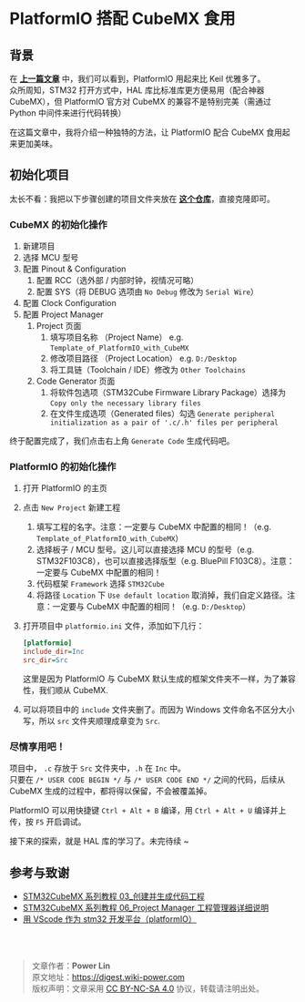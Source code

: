 # PlatformIO 搭配 CubeMX 食用

## 背景

在 [**上一篇文章**](https://digest.wiki-power.com/post/%E5%B5%8C%E5%85%A5%E5%BC%8F%E5%BC%80%E5%8F%91/PlatformIO%E2%80%94%E4%B8%80%E7%AB%99%E5%BC%8F%E5%B5%8C%E5%85%A5%E5%BC%8F%E5%BC%80%E5%8F%91%E5%B7%A5%E5%85%B7.html) 中，我们可以看到，PlatformIO 用起来比 Keil 优雅多了。  
众所周知，STM32 打开方式中，HAL 库比标准库更方便易用（配合神器 CubeMX），但 PlatformIO 官方对 CubeMX 的兼容不是特别完美（需通过 Python 中间件来进行代码转换）

在这篇文章中，我将介绍一种独特的方法，让 PlatformIO 配合 CubeMX 食用起来更加美味。

## 初始化项目

太长不看：我把以下步骤创建的项目文件夹放在 [**这个仓库**](https://github.com/linyuxuanlin/Template_of_PlatformIO_with_CubeMX)，直接克隆即可。

### CubeMX 的初始化操作

1. 新建项目
2. 选择 MCU 型号
3. 配置 Pinout & Configuration
   1. 配置 RCC（选外部 / 内部时钟，视情况可略）
   2. 配置 SYS（将 DEBUG 选项由 `No Debug` 修改为 `Serial Wire`）
4. 配置 Clock Configuration
5. 配置 Project Manager
   1. Project 页面
      1. 填写项目名称 （Project Name） e.g. `Template_of_PlatformIO_with_CubeMX`
      2. 修改项目路径 （Project Location） e.g. `D:/Desktop`
      3. 将工具链（Toolchain / IDE）修改为 `Other Toolchains`
   2. Code Generator 页面
      1. 将软件包选项（STM32Cube Firmware Library Package）选择为 `Copy only the necessary library files`
      2. 在文件生成选项（Generated files）勾选 `Generate peripheral initialization as a pair of '.c/.h' files per peripheral`

终于配置完成了，我们点击右上角 `Generate Code` 生成代码吧。

### PlatformIO 的初始化操作

1. 打开 PlatformIO 的主页
2. 点击 `New Project` 新建工程
   1. 填写工程的名字。注意：一定要与 CubeMX 中配置的相同！（e.g. `Template_of_PlatformIO_with_CubeMX`）
   2. 选择板子 / MCU 型号。这儿可以直接选择 MCU 的型号（e.g. STM32F103C8），也可以直接选择版型（e.g. BluePill F103C8）。注意：一定要与 CubeMX 中配置的相同！
   3. 代码框架 `Framework` 选择 `STM32Cube`
   4. 将路径 `Location` 下 `Use default location` 取消掉，我们自定义路径。注意：一定要与 CubeMX 中配置的相同！（e.g. `D:/Desktop`）
3. 打开项目中 `platformio.ini` 文件，添加如下几行：

   ```ini
   [platformio]
   include_dir=Inc
   src_dir=Src
   ```

   这里是因为 PlatformIO 与 CubeMX 默认生成的框架文件夹不一样，为了兼容性，我们顺从 CubeMX.

4. 可以将项目中的 `include` 文件夹删了。而因为 Windows 文件命名不区分大小写，所以 `src` 文件夹顺理成章变为 `Src`.

### 尽情享用吧！

项目中， `.c` 存放于 `Src` 文件夹中，`.h` 在 `Inc` 中。  
只要在 `/* USER CODE BEGIN */` 与 `/* USER CODE END */` 之间的代码，后续从 CubeMX 生成的过程中，都将得以保留，不会被覆盖掉。

PlatformIO 可以用快捷键 `Ctrl + Alt + B` 编译，用 `Ctrl + Alt + U` 编译并上传，按 `F5` 开启调试。

接下来的探索，就是 HAL 库的学习了。未完待续 ~

## 参考与致谢

- [STM32CubeMX 系列教程 03\_创建并生成代码工程](https://www.strongerhuang.com/STM32Cube/STM32CubeMX/STM32CubeMX%E7%B3%BB%E5%88%97%E6%95%99%E7%A8%8B03_%E5%88%9B%E5%BB%BA%E5%B9%B6%E7%94%9F%E6%88%90%E4%BB%A3%E7%A0%81%E5%B7%A5%E7%A8%8B.html)
- [STM32CubeMX 系列教程 06_Project Manager 工程管理器详细说明](https://www.strongerhuang.com/STM32Cube/STM32CubeMX/STM32CubeMX%E7%B3%BB%E5%88%97%E6%95%99%E7%A8%8B06_Project%20Manager%E5%B7%A5%E7%A8%8B%E7%AE%A1%E7%90%86%E5%99%A8%E8%AF%A6%E7%BB%86%E8%AF%B4%E6%98%8E.html)
- [用 VScode 作为 stm32 开发平台（platformIO）](https://www.jianshu.com/p/49cfa03d6164)

<br />

<br />

> 文章作者：**Power Lin**  
> 原文地址：<https://digest.wiki-power.com>  
> 版权声明：文章采用 [CC BY-NC-SA 4.0](https://creativecommons.org/licenses/by/4.0/deed.zh) 协议，转载请注明出处。
